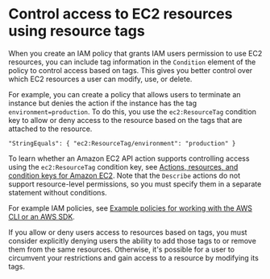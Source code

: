 # Control access to EC2 resources using resource tags<a name="control-access-with-tags"></a>

When you create an IAM policy that grants IAM users permission to use EC2 resources, you can include tag information in the `Condition` element of the policy to control access based on tags\. This gives you better control over which EC2 resources a user can modify, use, or delete\.

For example, you can create a policy that allows users to terminate an instance but denies the action if the instance has the tag `environment=production`\. To do this, you use the `ec2:ResourceTag` condition key to allow or deny access to the resource based on the tags that are attached to the resource\. 

```
"StringEquals": { "ec2:ResourceTag/environment": "production" }
```

To learn whether an Amazon EC2 API action supports controlling access using the `ec2:ResourceTag` condition key, see [Actions, resources, and condition keys for Amazon EC2](https://docs.aws.amazon.com/service-authorization/latest/reference/list_amazonec2.html)\. Note that the `Describe` actions do not support resource\-level permissions, so you must specify them in a separate statement without conditions\.

For example IAM policies, see [Example policies for working with the AWS CLI or an AWS SDK](ExamplePolicies_EC2.md)\. 

If you allow or deny users access to resources based on tags, you must consider explicitly denying users the ability to add those tags to or remove them from the same resources\. Otherwise, it's possible for a user to circumvent your restrictions and gain access to a resource by modifying its tags\. 